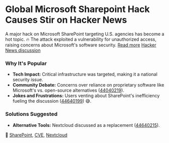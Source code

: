 # Global Microsoft Sharepoint Hack Causes Stir on Hacker News

A major hack on Microsoft SharePoint targeting U.S. agencies has become a hot topic. 🔥 The attack exploited a vulnerability for unauthorized access, raising concerns about Microsoft's software security. [Read more](https://www.washingtonpost.com/technology/2025/07/20/microsoft-sharepoint-hack/) [Hacker News discussion](https://news.ycombinator.com/item?id=44629710)

### Why It's Popular
- **Tech Impact:** Critical infrastructure was targeted, making it a national security issue.
- **Community Debate:** Concerns over reliance on proprietary software like Microsoft's vs. open-source alternatives ([44040219](https://news.ycombinator.com/item?id=44640219)).
- **Jokes and Frustrations:** Users venting about SharePoint's inefficiency fueling the discussion ([44640199](https://news.ycombinator.com/item?id=44640199)) 😅.

### Solutions Suggested
- **Alternative Tools:** Nextcloud discussed as a replacement ([44640215](https://news.ycombinator.com/item?id=44640215)).

🔗 [SharePoint](https://en.wikipedia.org/wiki/SharePoint), [CVE](https://en.wikipedia.org/wiki/Common_Vulnerabilities_and_Exposures), [Nextcloud](https://en.wikipedia.org/wiki/Nextcloud)